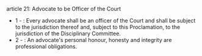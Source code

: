 article 21: Advocate to be Officer of the Court

<ul>
			<li>1 - : Every advocate shall be an officer of the Court and shall be subject to the jurisdiction thereof and, subject to this Proclamation, to the jurisdiction of the Disciplinary Committee.<ul>
			</ul></li>			<li>2 - : An advocate&#39;s personal honour, honesty and integrity are professional obligations.<ul>
			</ul></li></ul>